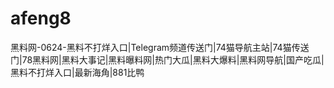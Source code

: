# afeng8
黑料网-0624-黑料不打烊入口|Telegram频道传送门|74猫导航主站|74猫传送门|78黑料网|黑料大事记|黑料曝料网|热门大瓜|黑料大爆料|黑料网导航|国产吃瓜|黑料不打烊入口|最新海角|881比鸭
